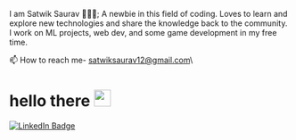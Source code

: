 I am Satwik Saurav 👨🏻‍💻; A newbie in this field of coding. Loves to learn and explore new technologies and share the knowledge back to the community. I work on ML projects, web dev, and some game development in my free time.

📫 How to reach me- satwiksaurav12@gmail.com\
<h1>
  hello there
  <img src="https://media.giphy.com/media/hvRJCLFzcasrR4ia7z/giphy.gif" width="30px"/>
</h1>

<div id="badges">
  <a href="https://www.linkedin.com/in/satwik-saurav-a058aa21b/">
    <img src="https://img.shields.io/badge/LinkedIn-blue?style=for-the-badge&logo=linkedin&logoColor=white" alt="LinkedIn Badge"/>
  </a>
</div>
